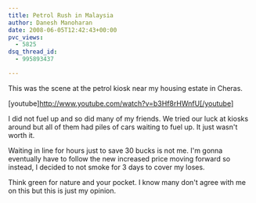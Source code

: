 ```yaml
---
title: Petrol Rush in Malaysia
author: Danesh Manoharan
date: 2008-06-05T12:42:43+00:00
pvc_views:
  - 5825
dsq_thread_id:
  - 995893437

---
```

This was the scene at the petrol kiosk near my housing estate in Cheras.

[youtube]http://www.youtube.com/watch?v=b3Hf8rHWnfU[/youtube]

I did not fuel up and so did many of my friends. We tried our luck at kiosks around but all of them had piles of cars waiting to fuel up. It just wasn't worth it.

Waiting in line for hours just to save 30 bucks is not me. I'm gonna eventually have to follow the new increased price moving forward so instead, I decided to not smoke for 3 days to cover my loses.

Think green for nature and your pocket. I know many don't agree with me on this but this is just my opinion.